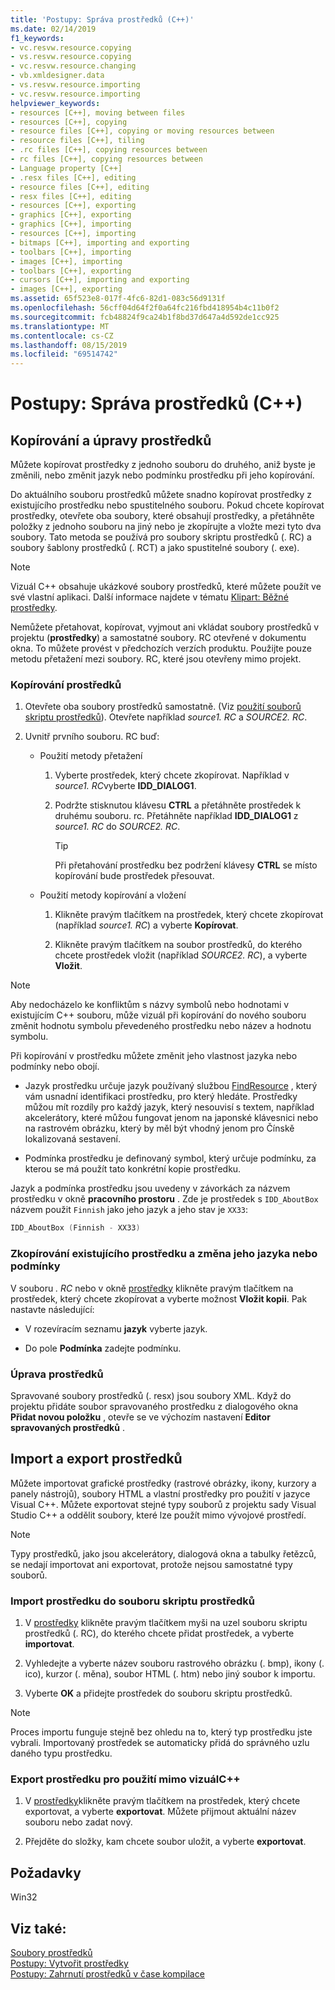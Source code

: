 ```yaml
---
title: 'Postupy: Správa prostředků (C++)'
ms.date: 02/14/2019
f1_keywords:
- vc.resvw.resource.copying
- vs.resvw.resource.copying
- vc.resvw.resource.changing
- vb.xmldesigner.data
- vs.resvw.resource.importing
- vc.resvw.resource.importing
helpviewer_keywords:
- resources [C++], moving between files
- resources [C++], copying
- resource files [C++], copying or moving resources between
- resource files [C++], tiling
- .rc files [C++], copying resources between
- rc files [C++], copying resources between
- Language property [C++]
- .resx files [C++], editing
- resource files [C++], editing
- resx files [C++], editing
- resources [C++], exporting
- graphics [C++], exporting
- graphics [C++], importing
- resources [C++], importing
- bitmaps [C++], importing and exporting
- toolbars [C++], importing
- images [C++], importing
- toolbars [C++], exporting
- cursors [C++], importing and exporting
- images [C++], exporting
ms.assetid: 65f523e8-017f-4fc6-82d1-083c56d9131f
ms.openlocfilehash: 56cff04d64f2f0a64fc216fbd418954b4c11b0f2
ms.sourcegitcommit: fcb48824f9ca24b1f8bd37d647a4d592de1cc925
ms.translationtype: MT
ms.contentlocale: cs-CZ
ms.lasthandoff: 08/15/2019
ms.locfileid: "69514742"
---
```

# <a name="how-to-manage-resources-c"></a>Postupy: Správa prostředků (C++)

## <a name="copy-and-edit-resources"></a>Kopírování a úpravy prostředků

Můžete kopírovat prostředky z jednoho souboru do druhého, aniž byste je změnili, nebo změnit jazyk nebo podmínku prostředku při jeho kopírování.

Do aktuálního souboru prostředků můžete snadno kopírovat prostředky z existujícího prostředku nebo spustitelného souboru. Pokud chcete kopírovat prostředky, otevřete oba soubory, které obsahují prostředky, a přetáhněte položky z jednoho souboru na jiný nebo je zkopírujte a vložte mezi tyto dva soubory. Tato metoda se používá pro soubory skriptu prostředků (. RC) a soubory šablony prostředků (. RCT) a jako spustitelné soubory (. exe).

> [!NOTE]
> Vizuál C++ obsahuje ukázkové soubory prostředků, které můžete použít ve své vlastní aplikaci. Další informace najdete v tématu [Klipart: Běžné prostředky](https://github.com/Microsoft/VCSamples).

Nemůžete přetahovat, kopírovat, vyjmout ani vkládat soubory prostředků v projektu (**prostředky**) a samostatné soubory. RC otevřené v dokumentu okna. To můžete provést v předchozích verzích produktu. Použijte pouze metodu přetažení mezi soubory. RC, které jsou otevřeny mimo projekt.

### <a name="to-copy-resources"></a>Kopírování prostředků

1. Otevřete oba soubory prostředků samostatně. (Viz [použití souborů skriptu prostředků](how-to-create-a-resource-script-file.md#use-resource-script-files)). Otevřete například *source1. RC* a *SOURCE2. RC*.

1. Uvnitř prvního souboru. RC buď:

   - Použití metody přetažení

      1. Vyberte prostředek, který chcete zkopírovat. Například v *source1. RC*vyberte **IDD_DIALOG1**.

      1. Podržte stisknutou klávesu **CTRL** a přetáhněte prostředek k druhému souboru. rc. Přetáhněte například **IDD_DIALOG1** z *source1. RC* do *SOURCE2. RC*.

         > [!TIP]
         > Při přetahování prostředku bez podržení klávesy **CTRL** se místo kopírování bude prostředek přesouvat.

   - Použití metody kopírování a vložení

      1. Klikněte pravým tlačítkem na prostředek, který chcete zkopírovat (například *source1. RC*) a vyberte **Kopírovat**.

      1. Klikněte pravým tlačítkem na soubor prostředků, do kterého chcete prostředek vložit (například *SOURCE2. RC*), a vyberte **Vložit**.

> [!NOTE]
> Aby nedocházelo ke konfliktům s názvy symbolů nebo hodnotami v existujícím C++ souboru, může vizuál při kopírování do nového souboru změnit hodnotu symbolu převedeného prostředku nebo název a hodnotu symbolu.

Při kopírování v prostředku můžete změnit jeho vlastnost jazyka nebo podmínky nebo obojí.

- Jazyk prostředku určuje jazyk používaný službou [FindResource](/windows/win32/api/winbase/nf-winbase-findresourcew) , který vám usnadní identifikaci prostředku, pro který hledáte. Prostředky můžou mít rozdíly pro každý jazyk, který nesouvisí s textem, například akcelerátory, které můžou fungovat jenom na japonské klávesnici nebo na rastrovém obrázku, který by měl být vhodný jenom pro Čínskě lokalizovaná sestavení.

- Podmínka prostředku je definovaný symbol, který určuje podmínku, za kterou se má použít tato konkrétní kopie prostředku.

Jazyk a podmínka prostředku jsou uvedeny v závorkách za názvem prostředku v okně **pracovního prostoru** . Zde je prostředek s `IDD_AboutBox` názvem použit `Finnish` jako jeho jazyk a jeho stav je `XX33`:

```cpp
IDD_AboutBox (Finnish - XX33)
```

### <a name="to-copy-an-existing-resource-and-change-its-language-or-condition"></a>Zkopírování existujícího prostředku a změna jeho jazyka nebo podmínky

V souboru *. RC* nebo v okně [prostředky](how-to-create-a-resource-script-file.md#create-resources) klikněte pravým tlačítkem na prostředek, který chcete zkopírovat a vyberte možnost **Vložit kopii**. Pak nastavte následující:

- V rozevíracím seznamu **jazyk** vyberte jazyk.

- Do pole **Podmínka** zadejte podmínku.

### <a name="to-edit-resources"></a>Úprava prostředků

Spravované soubory prostředků (. resx) jsou soubory XML. Když do projektu přidáte soubor spravovaného prostředku z dialogového okna **Přidat novou položku** , otevře se ve výchozím nastavení **Editor spravovaných prostředků** .

## <a name="import-and-export-resources"></a>Import a export prostředků

Můžete importovat grafické prostředky (rastrové obrázky, ikony, kurzory a panely nástrojů), soubory HTML a vlastní prostředky pro použití v jazyce Visual C++. Můžete exportovat stejné typy souborů z projektu sady Visual Studio C++ a oddělit soubory, které lze použít mimo vývojové prostředí.

> [!NOTE]
> Typy prostředků, jako jsou akcelerátory, dialogová okna a tabulky řetězců, se nedají importovat ani exportovat, protože nejsou samostatné typy souborů.

### <a name="to-import-a-resource-into-the-resource-script-file"></a>Import prostředku do souboru skriptu prostředků

1. V [prostředky](how-to-create-a-resource-script-file.md#create-resources) klikněte pravým tlačítkem myši na uzel souboru skriptu prostředků (. RC), do kterého chcete přidat prostředek, a vyberte **importovat**.

1. Vyhledejte a vyberte název souboru rastrového obrázku (. bmp), ikony (. ico), kurzor (. měna), soubor HTML (. htm) nebo jiný soubor k importu.

1. Vyberte **OK** a přidejte prostředek do souboru skriptu prostředků.

> [!NOTE]
> Proces importu funguje stejně bez ohledu na to, který typ prostředku jste vybrali. Importovaný prostředek se automaticky přidá do správného uzlu daného typu prostředku.

### <a name="to-export-a-resource-for-use-outside-of-visual-c"></a>Export prostředku pro použití mimo vizuálC++

1. V [prostředky](how-to-create-a-resource-script-file.md#create-resources)klikněte pravým tlačítkem na prostředek, který chcete exportovat, a vyberte **exportovat**. Můžete přijmout aktuální název souboru nebo zadat nový.

1. Přejděte do složky, kam chcete soubor uložit, a vyberte **exportovat**.

## <a name="requirements"></a>Požadavky

Win32

## <a name="see-also"></a>Viz také:

[Soubory prostředků](../windows/resource-files-visual-studio.md)<br/>
[Postupy: Vytvořit prostředky](../windows/how-to-create-a-resource-script-file.md)<br/>
[Postupy: Zahrnutí prostředků v čase kompilace](../windows/how-to-include-resources-at-compile-time.md)<br/>
